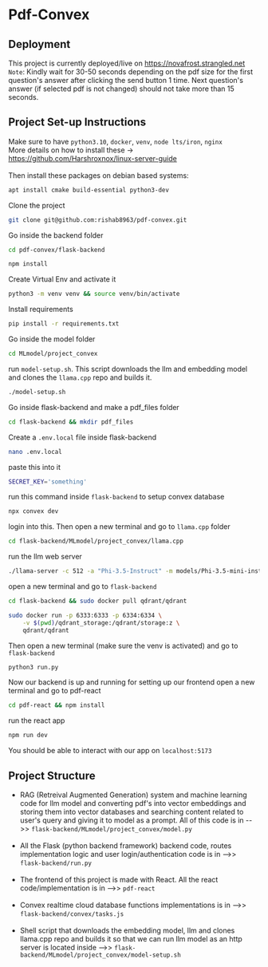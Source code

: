 # Pdf-Convex
## Deployment
This project is currently deployed/live on https://novafrost.strangled.net <br>
`Note`: Kindly wait for 30-50 seconds depending on the pdf size for the first question's answer after clicking the send button 1 time. Next question's answer (if selected pdf is not changed) 
should not take more than 15 seconds.
## Project Set-up Instructions
Make sure to have `python3.10`, `docker`, `venv`, `node lts/iron`, `nginx` <br>
More details on how to install these -> https://github.com/Harshroxnox/linux-server-guide
<br><br>
Then install these packages on debian based systems:
```bash
apt install cmake build-essential python3-dev
```
Clone the project
```bash
git clone git@github.com:rishab8963/pdf-convex.git
```
Go inside the backend folder
```bash
cd pdf-convex/flask-backend
```
```bash
npm install
```
Create Virtual Env and activate it 
```bash
python3 -m venv venv && source venv/bin/activate
```
Install requirements
```bash
pip install -r requirements.txt
```
Go inside the model folder 
```bash
cd MLmodel/project_convex
```
run `model-setup.sh`. This script downloads the llm and embedding model and clones the `llama.cpp` repo and builds it.
```bash
./model-setup.sh
```
Go inside flask-backend and make a pdf_files folder
```bash
cd flask-backend && mkdir pdf_files
```
Create a `.env.local` file inside flask-backend
```bash
nano .env.local
```
paste this into it 
```bash
SECRET_KEY='something'
```
run this command inside `flask-backend` to setup convex database 
```bash
npx convex dev
```
login into this. Then open a new terminal and go to `llama.cpp` folder
```bash
cd flask-backend/MLmodel/project_convex/llama.cpp
```
run the llm web server
```bash
./llama-server -c 512 -a "Phi-3.5-Instruct" -m models/Phi-3.5-mini-instruct-Q5_K_M.gguf --api-key abcd
```
open a new terminal and go to `flask-backend`
```bash
cd flask-backend && sudo docker pull qdrant/qdrant
```
```bash
sudo docker run -p 6333:6333 -p 6334:6334 \
    -v $(pwd)/qdrant_storage:/qdrant/storage:z \
    qdrant/qdrant
```
Then open a new terminal (make sure the venv is activated) and go to `flask-backend`
```bash
python3 run.py
```
Now our backend is up and running for setting up our frontend open a new terminal and go to pdf-react
```bash
cd pdf-react && npm install
```
run the react app
```bash
npm run dev
```
You should be able to interact with our app on `localhost:5173`
## Project Structure
- RAG (Retreival Augmented Generation) system and machine learning code for llm model and converting pdf's into vector embeddings and storing them into vector databases and searching content
related to user's query and giving it to model as a prompt. All of this code is in -->> `flask-backend/MLmodel/project_convex/model.py`<br><br>
- All the Flask (python backend framework) backend code, routes implementation logic and user login/authentication code is in -->> `flask-backend/run.py`<br><br>
- The frontend of this project is made with React. All the react code/implementation is in -->> `pdf-react`<br><br>
- Convex realtime cloud database functions implementations is in -->> `flask-backend/convex/tasks.js`<br><br>
- Shell script that downloads the embedding model, llm and clones llama.cpp repo and builds it so that we can run llm model as an http server is located
  inside -->> `flask-backend/MLmodel/project_convex/model-setup.sh`

















